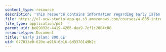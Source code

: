 ```yaml
---
content_type: resource
description: 'This resource contains information regarding early islam: 800 CE.'
file: https://ol-ocw-studio-app-qa.s3.amazonaws.com/courses/4-605-introduction-to-the-history-and-theory-of-architecture-spring-2012/677813e8620ea9166b166d3378149b2c_MIT4_605S12_lec17.pdf
file_type: application/pdf
parent_uid: be89892c-4419-4266-dea9-7cf1c2884c08
resourcetype: Document
title: 'Early Islam: 800 CE'
uid: 677813e8-620e-a916-6b16-6d3378149b2c
---
```

